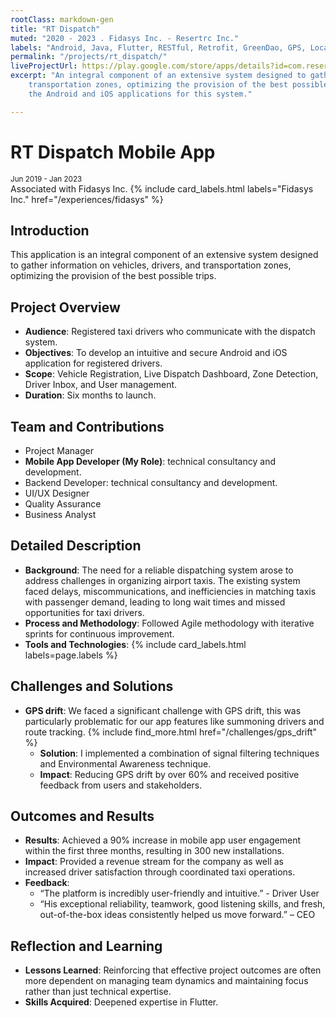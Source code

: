 ```yaml
---
rootClass: markdown-gen
title: "RT Dispatch"
muted: "2020 - 2023 . Fidasys Inc. - Resertrc Inc."
labels: "Android, Java, Flutter, RESTful, Retrofit, GreenDao, GPS, Location Service, Agile, Git , GitHub"
permalink: "/projects/rt_dispatch/"
liveProjectUrl: https://play.google.com/store/apps/details?id=com.resertrac.rtdispatch&hl=en
excerpt: "An integral component of an extensive system designed to gather information on vehicles, passengers, and 
    transportation zones, optimizing the provision of the best possible trips. My role included developing both 
    the Android and iOS applications for this system."

---
```


# RT Dispatch Mobile App
<small>Jun 2019 - Jan 2023</small>
<br>
Associated with Fidasys Inc. 
{% include card_labels.html labels="Fidasys Inc." href="/experiences/fidasys" %}


## Introduction
This application is an integral component of an extensive system designed to gather information on vehicles, drivers, and transportation zones, optimizing the provision of the best possible trips. 


## Project Overview
- **Audience**: Registered taxi drivers who communicate with the dispatch system.
- **Objectives**: To develop an intuitive and secure Android and iOS application for registered drivers.
- **Scope**: Vehicle Registration, Live Dispatch Dashboard, Zone Detection, Driver Inbox, and User management.
- **Duration**: Six months to launch.

## Team and Contributions
- Project Manager
- **Mobile App Developer (My Role)**: technical consultancy and development.
- Backend Developer: technical consultancy and development.
- UI/UX Designer
- Quality Assurance
- Business Analyst

## Detailed Description
- **Background**: The need for a reliable dispatching system arose to address challenges in organizing airport taxis. The existing system faced delays, miscommunications, and inefficiencies in matching taxis with passenger demand, leading to long wait times and missed opportunities for taxi drivers.
- **Process and Methodology**: Followed Agile methodology with iterative sprints for continuous improvement.
- **Tools and Technologies**: 
    {% include card_labels.html labels=page.labels %} 


## Challenges and Solutions
- **GPS drift**: We faced a significant challenge with GPS drift, this was particularly problematic for our app features like summoning drivers and route tracking. {% include find_more.html href="/challenges/gps_drift" %}
    - **Solution**: I implemented a combination of signal filtering techniques and Environmental Awareness technique.
    - **Impact**: Reducing GPS drift by over 60% and received positive feedback from users and stakeholders.
    

## Outcomes and Results
- **Results**: Achieved a 90% increase in mobile app user engagement within the first three months, resulting in 300 new installations.
- **Impact**: Provided a revenue stream for the company as well as increased driver satisfaction through coordinated taxi operations.
- **Feedback**: 
    - “The platform is incredibly user-friendly and intuitive.” - Driver User
    - “His exceptional reliability, teamwork, good listening skills, and fresh, out-of-the-box ideas consistently helped us move forward.” – CEO


## Reflection and Learning
- **Lessons Learned**: Reinforcing that effective project outcomes are often more dependent on managing team dynamics and maintaining focus rather than just technical expertise.
- **Skills Acquired**: Deepened expertise in Flutter.

